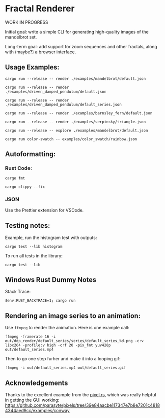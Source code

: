 # Fractal Renderer

WORK IN PROGRESS

Initial goal: write a simple CLI for generating high-quality images of the mandelbrot set.

Long-term goal: add support for zoom sequences and other fractals, along with (maybe?) a browser interface.

## Usage Examples:

```
cargo run --release -- render ./examples/mandelbrot/default.json
```

```
cargo run --release -- render ./examples/driven_damped_pendulum/default.json
```

```
cargo run --release -- render ./examples/driven_damped_pendulum/default_series.json
```

```
cargo run --release -- render ./examples/barnsley_fern/default.json
```

```
cargo run --release -- render ./examples/serpinsky/triangle.json
```

```
cargo run --release -- explore ./examples/mandelbrot/default.json
```

```
cargo run color-swatch -- examples/color_swatch/rainbow.json
```

## Autoformatting:

### Rust Code:

```
cargo fmt
```

```
cargo clippy --fix
```

### JSON

Use the Prettier extension for VSCode.

## Testing notes:

Example, run the histogram test with outputs:

```
cargo test --lib histogram
```

To run all tests in the library:

```
cargo test --lib
```

## Windows Rust Dummy Notes

Stack Trace:

```
$env:RUST_BACKTRACE=1; cargo run
```

## Rendering an image series to an animation:

Use `ffmpeg` to render the animation. Here is one example call:

```
ffmpeg -framerate 16 -i out/ddp_render/default_series/series/default_series_%d.png -c:v libx264 -profile:v high -crf 20 -pix_fmt yuv420p out/default_series.mp4
```

Then to go one step furher and make it into a looping gif:

```
ffmpeg -i out/default_series.mp4 out/default_series.gif
```

## Acknowledgements

Thanks to the excellent example from the [pixel.rs](https://docs.rs/pixels), which was really helpful in getting the GUI working:
https://github.com/parasyte/pixels/tree/39e84aacbe117347e7b8e7201c48184344aed9cc/examples/conway
